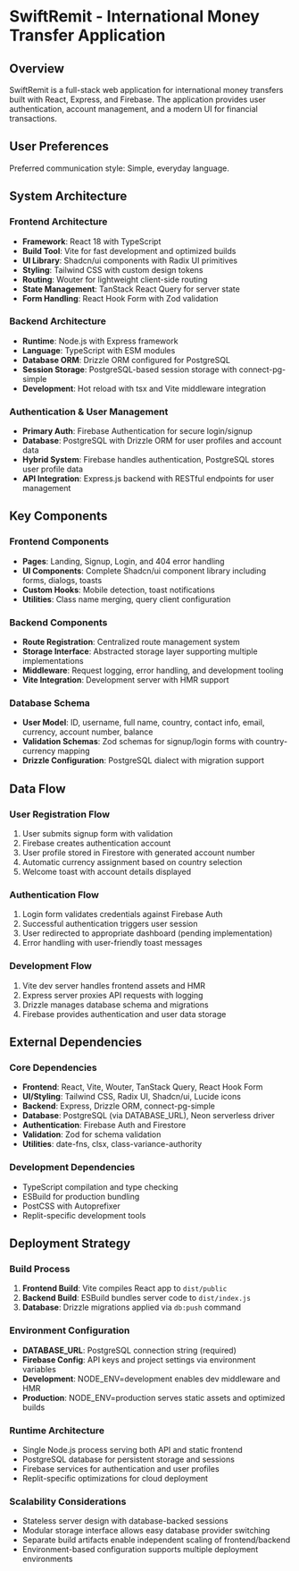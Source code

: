 # SwiftRemit - International Money Transfer Application

## Overview

SwiftRemit is a full-stack web application for international money transfers built with React, Express, and Firebase. The application provides user authentication, account management, and a modern UI for financial transactions.

## User Preferences

Preferred communication style: Simple, everyday language.

## System Architecture

### Frontend Architecture
- **Framework**: React 18 with TypeScript
- **Build Tool**: Vite for fast development and optimized builds
- **UI Library**: Shadcn/ui components with Radix UI primitives
- **Styling**: Tailwind CSS with custom design tokens
- **Routing**: Wouter for lightweight client-side routing
- **State Management**: TanStack React Query for server state
- **Form Handling**: React Hook Form with Zod validation

### Backend Architecture
- **Runtime**: Node.js with Express framework
- **Language**: TypeScript with ESM modules
- **Database ORM**: Drizzle ORM configured for PostgreSQL
- **Session Storage**: PostgreSQL-based session storage with connect-pg-simple
- **Development**: Hot reload with tsx and Vite middleware integration

### Authentication & User Management
- **Primary Auth**: Firebase Authentication for secure login/signup
- **Database**: PostgreSQL with Drizzle ORM for user profiles and account data
- **Hybrid System**: Firebase handles authentication, PostgreSQL stores user profile data
- **API Integration**: Express.js backend with RESTful endpoints for user management

## Key Components

### Frontend Components
- **Pages**: Landing, Signup, Login, and 404 error handling
- **UI Components**: Complete Shadcn/ui component library including forms, dialogs, toasts
- **Custom Hooks**: Mobile detection, toast notifications
- **Utilities**: Class name merging, query client configuration

### Backend Components
- **Route Registration**: Centralized route management system
- **Storage Interface**: Abstracted storage layer supporting multiple implementations
- **Middleware**: Request logging, error handling, and development tooling
- **Vite Integration**: Development server with HMR support

### Database Schema
- **User Model**: ID, username, full name, country, contact info, email, currency, account number, balance
- **Validation Schemas**: Zod schemas for signup/login forms with country-currency mapping
- **Drizzle Configuration**: PostgreSQL dialect with migration support

## Data Flow

### User Registration Flow
1. User submits signup form with validation
2. Firebase creates authentication account
3. User profile stored in Firestore with generated account number
4. Automatic currency assignment based on country selection
5. Welcome toast with account details displayed

### Authentication Flow
1. Login form validates credentials against Firebase Auth
2. Successful authentication triggers user session
3. User redirected to appropriate dashboard (pending implementation)
4. Error handling with user-friendly toast messages

### Development Flow
1. Vite dev server handles frontend assets and HMR
2. Express server proxies API requests with logging
3. Drizzle manages database schema and migrations
4. Firebase provides authentication and user data storage

## External Dependencies

### Core Dependencies
- **Frontend**: React, Vite, Wouter, TanStack Query, React Hook Form
- **UI/Styling**: Tailwind CSS, Radix UI, Shadcn/ui, Lucide icons
- **Backend**: Express, Drizzle ORM, connect-pg-simple
- **Database**: PostgreSQL (via DATABASE_URL), Neon serverless driver
- **Authentication**: Firebase Auth and Firestore
- **Validation**: Zod for schema validation
- **Utilities**: date-fns, clsx, class-variance-authority

### Development Dependencies
- TypeScript compilation and type checking
- ESBuild for production bundling
- PostCSS with Autoprefixer
- Replit-specific development tools

## Deployment Strategy

### Build Process
1. **Frontend Build**: Vite compiles React app to `dist/public`
2. **Backend Build**: ESBuild bundles server code to `dist/index.js`
3. **Database**: Drizzle migrations applied via `db:push` command

### Environment Configuration
- **DATABASE_URL**: PostgreSQL connection string (required)
- **Firebase Config**: API keys and project settings via environment variables
- **Development**: NODE_ENV=development enables dev middleware and HMR
- **Production**: NODE_ENV=production serves static assets and optimized builds

### Runtime Architecture
- Single Node.js process serving both API and static frontend
- PostgreSQL database for persistent storage and sessions
- Firebase services for authentication and user profiles
- Replit-specific optimizations for cloud deployment

### Scalability Considerations
- Stateless server design with database-backed sessions
- Modular storage interface allows easy database provider switching
- Separate build artifacts enable independent scaling of frontend/backend
- Environment-based configuration supports multiple deployment environments